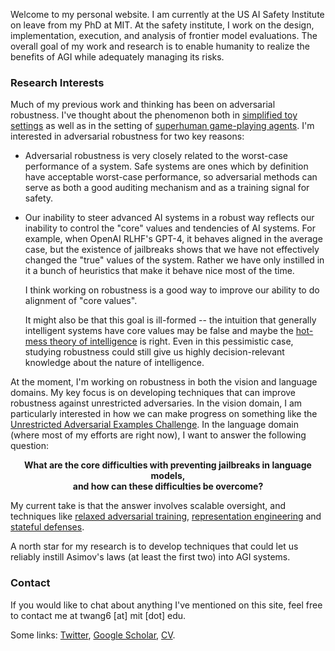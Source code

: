 Welcome to my personal website.
I am currently at the US AI Safety Institute on leave from my PhD at MIT.
At the safety institute, I work on the design, implementation, execution, and analysis of frontier model evaluations.
The overall goal of my work and research is to enable humanity to realize the benefits of AGI while adequately managing its risks.

### Research Interests

Much of my previous work and thinking has been on adversarial robustness. I've thought about the phenomenon both in [simplified toy settings](https://dspace.mit.edu/handle/1721.1/139041) as well as in the setting of [superhuman game-playing agents](https://arxiv.org/abs/2211.00241). I'm interested in adversarial robustness for two key reasons:

- Adversarial robustness is very closely related to the worst-case performance of a system. Safe systems are ones which by definition have acceptable worst-case performance, so adversarial methods can serve as both a good auditing mechanism and as a training signal for safety.

- Our inability to steer advanced AI systems in a robust way reflects our inability to control the "core" values and tendencies of AI systems. For example, when OpenAI RLHF's GPT-4, it behaves aligned in the average case, but the existence of jailbreaks shows that we have not effectively changed the "true" values of the system. Rather we have only instilled in it a bunch of heuristics that make it behave nice most of the time.

  I think working on robustness is a good way to improve our ability to do alignment of "core values".
  
  It might also be that this goal is ill-formed -- the intuition that generally intelligent systems have core values may be false and maybe the [hot-mess theory of intelligence](https://sohl-dickstein.github.io/2023/03/09/coherence.html) is right. Even in this pessimistic case, studying robustness could still give us highly decision-relevant knowledge about the nature of intelligence.

At the moment, I'm working on robustness in both the vision and language domains. My key focus is on developing techniques that can improve robustness against unrestricted adversaries. In the vision domain, I am particularly interested in how we can make progress on something like the [Unrestricted Adversarial Examples Challenge](https://github.com/openphilanthropy/unrestricted-adversarial-examples). In the language domain (where most of my efforts are right now), I want to answer the following question:

<p style="text-align: center;"><b>What are the core difficulties with preventing jailbreaks in language models,<br>and how can these difficulties be overcome?</b></p>

My current take is that the answer involves scalable oversight, and techniques like [relaxed adversarial training](https://www.alignmentforum.org/posts/atBQ3NHyqnBadrsGP/latent-adversarial-training), [representation engineering](https://arxiv.org/abs/2406.04313) and [stateful defenses](https://arxiv.org/abs/1907.05587).

A north star for my research is to develop techniques that could let us
reliably instill Asimov's laws (at least the first two) into AGI systems.

### Contact

If you would like to chat about anything I've mentioned on this site,
feel free to contact me at
twang6 [at] mit [dot] edu.

Some links:
[Twitter](https://twitter.com/TonyWangIV),
[Google Scholar](https://scholar.google.com/citations?user=YWiob00AAAAJ),
[CV](docs/tony-wang-cv.pdf).
